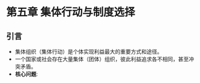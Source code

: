 # 第五章 集体行动与制度选择
## 引言
* 集体组织（集体行动）是个体实现利益最大的重要方式和途径。
* 一个国家或社会存在大量集体（团体）组织，彼此利益追求各不相同，甚至冲突矛盾。
* **核心问题**: